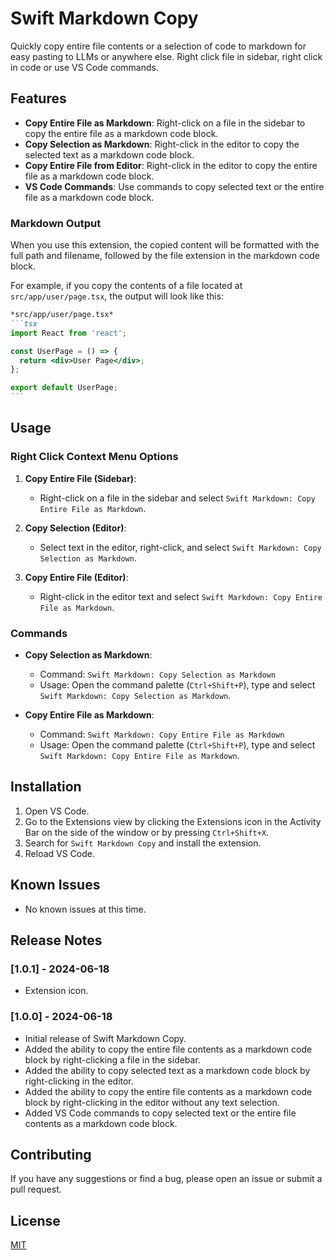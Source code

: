 # Swift Markdown Copy

Quickly copy entire file contents or a selection of code to markdown for easy pasting to LLMs or anywhere else. Right click file in sidebar, right click in code or use VS Code commands.

## Features

- **Copy Entire File as Markdown**: Right-click on a file in the sidebar to copy the entire file as a markdown code block.
- **Copy Selection as Markdown**: Right-click in the editor to copy the selected text as a markdown code block.
- **Copy Entire File from Editor**: Right-click in the editor to copy the entire file as a markdown code block.
- **VS Code Commands**: Use commands to copy selected text or the entire file as a markdown code block.

### Markdown Output

When you use this extension, the copied content will be formatted with the full path and filename, followed by the file extension in the markdown code block.

For example, if you copy the contents of a file located at `src/app/user/page.tsx`, the output will look like this:

````markdown
*src/app/user/page.tsx*
```tsx
import React from 'react';

const UserPage = () => {
  return <div>User Page</div>;
};

export default UserPage;
```
````

## Usage

### Right Click Context Menu Options

1. **Copy Entire File (Sidebar)**:
   - Right-click on a file in the sidebar and select `Swift Markdown: Copy Entire File as Markdown`.

2. **Copy Selection (Editor)**:
   - Select text in the editor, right-click, and select `Swift Markdown: Copy Selection as Markdown`.

3. **Copy Entire File (Editor)**:
   - Right-click in the editor text and select `Swift Markdown: Copy Entire File as Markdown`.

### Commands

- **Copy Selection as Markdown**:
  - Command: `Swift Markdown: Copy Selection as Markdown`
  - Usage: Open the command palette (`Ctrl+Shift+P`), type and select `Swift Markdown: Copy Selection as Markdown`.

- **Copy Entire File as Markdown**:
  - Command: `Swift Markdown: Copy Entire File as Markdown`
  - Usage: Open the command palette (`Ctrl+Shift+P`), type and select `Swift Markdown: Copy Entire File as Markdown`.

## Installation

1. Open VS Code.
2. Go to the Extensions view by clicking the Extensions icon in the Activity Bar on the side of the window or by pressing `Ctrl+Shift+X`.
3. Search for `Swift Markdown Copy` and install the extension.
4. Reload VS Code.

## Known Issues

- No known issues at this time.

## Release Notes

### [1.0.1] - 2024-06-18

- Extension icon.

### [1.0.0] - 2024-06-18

- Initial release of Swift Markdown Copy.
- Added the ability to copy the entire file contents as a markdown code block by right-clicking a file in the sidebar.
- Added the ability to copy selected text as a markdown code block by right-clicking in the editor.
- Added the ability to copy the entire file contents as a markdown code block by right-clicking in the editor without any text selection.
- Added VS Code commands to copy selected text or the entire file contents as a markdown code block.

## Contributing

If you have any suggestions or find a bug, please open an issue or submit a pull request.

## License

[MIT](LICENSE)
